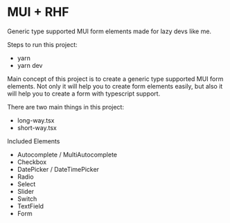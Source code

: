 # MUI + RHF

Generic type supported MUI form elements made for lazy devs like me.

Steps to run this project:

- yarn
- yarn dev

Main concept of this project is to create a generic type supported MUI form elements. Not only it will help you to create form elements easily, but also it will help you to create a form with typescript support.

There are two main things in this project:

- long-way.tsx
- short-way.tsx

Included Elements

- Autocomplete / MultiAutocomplete
- Checkbox
- DatePicker / DateTimePicker
- Radio
- Select
- Slider
- Switch
- TextField
- Form
